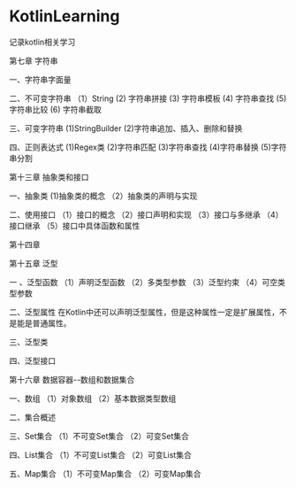 # KotlinLearning
记录kotlin相关学习


第七章 字符串

一、字符串字面量

二、不可变字符串
（1）String (2) 字符串拼接 (3) 字符串模板 (4) 字符串查找 (5) 字符串比较 (6) 字符串截取

三、可变字符串
(1)StringBuilder (2)字符串追加、插入、删除和替换

四、正则表达式
(1)Regex类 (2)字符串匹配 (3)字符串查找 (4)字符串替换 (5)字符串分割



第十三章 抽象类和接口

一、抽象类
(1)抽象类的概念 （2）抽象类的声明与实现

二、使用接口
（1）接口的概念  （2）接口声明和实现 （3）接口与多继承 （4）接口继承 （5）接口中具体函数和属性


第十四章 
 



第十五章 泛型

一 、泛型函数 
（1）声明泛型函数  （2）多类型参数  （3）泛型约束 （4）可空类型参数

二、泛型属性
在Kotlin中还可以声明泛型属性，但是这种属性一定是扩展属性，不是能是普通属性。

三、泛型类

四、泛型接口



第十六章 数据容器--数组和数据集合

一、数组
（1）对象数组 （2）基本数据类型数组

二、集合概述

三、Set集合
（1）不可变Set集合  （2）可变Set集合

四、List集合
（1）不可变List集合 （2）可变List集合

五、Map集合
（1）不可变Map集合 （2）可变Map集合




